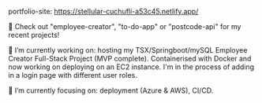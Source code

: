 portfolio-site: https://stellular-cuchufli-a53c45.netlify.app/

💖 Check out "employee-creator", "to-do-app" or "postcode-api" for my recent projects!

🔭 I’m currently working on: hosting my TSX/Springboot/mySQL Employee Creator Full-Stack Project (MVP complete). Containerised with Docker and now working on deploying on an EC2 instance. I'm in the process of adding in a login page with different user roles.

🌱 I’m currently focusing on: deployment (Azure & AWS), CI/CD. 

<!--
**kabirt7/kabirt7** is a ✨ _special_ ✨ repository because its `README.md` (this file) appears on your GitHub profile.

Here are some ideas to get you started:


- 🌱 I’m currently learning ...
- 👯 I’m looking to collaborate on ...
- 🤔 I’m looking for help with ...
- 💬 Ask me about ...
- 📫 How to reach me: ...
- 😄 Pronouns: ...
- ⚡ Fun fact: ...
-->
